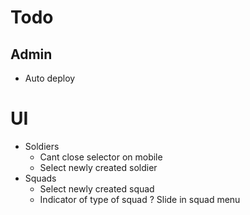 # Todo
## Admin
- Auto deploy

# UI
- Soldiers
	- Cant close selector on mobile
	- Select newly created soldier
- Squads
	- Select newly created squad
	- Indicator of type of squad
	? Slide in squad menu
